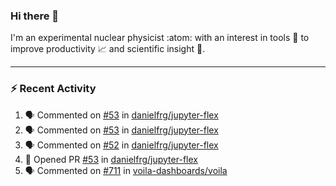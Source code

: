 ### Hi there 👋
I'm an experimental nuclear physicist :atom: with an interest in tools :wrench: to improve productivity :chart_with_upwards_trend: and scientific insight :telescope:.
<!--
**agoose77/agoose77** is a ✨ _special_ ✨ repository because its `README.md` (this file) appears on your GitHub profile.

Here are some ideas to get you started:

- 🔭 I’m currently working on ...
- 🌱 I’m currently learning ...
- 👯 I’m looking to collaborate on ...
- 🤔 I’m looking for help with ...
- 💬 Ask me about ...
- 📫 How to reach me: ...
- 😄 Pronouns: ...
- ⚡ Fun fact: ...
-->

---
### :zap: Recent Activity
<!--START_SECTION:activity-->
1. 🗣 Commented on [#53](https://github.com/danielfrg/jupyter-flex/issues/53) in [danielfrg/jupyter-flex](https://github.com/danielfrg/jupyter-flex)
2. 🗣 Commented on [#53](https://github.com/danielfrg/jupyter-flex/issues/53) in [danielfrg/jupyter-flex](https://github.com/danielfrg/jupyter-flex)
3. 🗣 Commented on [#52](https://github.com/danielfrg/jupyter-flex/issues/52) in [danielfrg/jupyter-flex](https://github.com/danielfrg/jupyter-flex)
4. 💪 Opened PR [#53](https://github.com/danielfrg/jupyter-flex/pull/53) in [danielfrg/jupyter-flex](https://github.com/danielfrg/jupyter-flex)
5. 🗣 Commented on [#711](https://github.com/voila-dashboards/voila/issues/711) in [voila-dashboards/voila](https://github.com/voila-dashboards/voila)
<!--END_SECTION:activity-->
